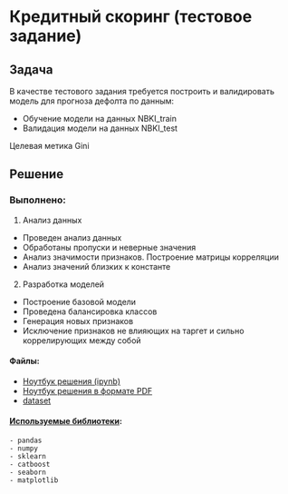 # Кредитный скоринг (тестовое задание) 

## Задача
В качестве тестового задания требуется  построить и валидировать модель для прогноза дефолта по данным:  
 - Обучение модели на данных NBKI_train  
 - Валидация модели на данных NBKI_test  
 
Целевая метика Gini

## Решение
### Выполнено:
1. Анализ данных
- Проведен анализ данных
- Обработаны пропуски и неверные значения
- Анализ значимости признаков. Построение матрицы корреляции
- Анализ значений близких к константе
2. Разработка моделей
- Построение базовой модели
- Проведена балансировка классов
- Генерация новых признаков
- Исключение признаков не влияющих на таргет и сильно коррелирующих между собой

#### Файлы:
- [Ноутбук решения (ipynb)](credit_scoring_NBKI.ipynb)
- [Ноутбук решения в формате PDF](Credit_scoring_NBKI.pdf)
- [dataset](datasets)

#### [Используемые библиотеки](requirements.txt):
    - pandas
    - numpy
    - sklearn
    - catboost
    - seaborn
    - matplotlib
